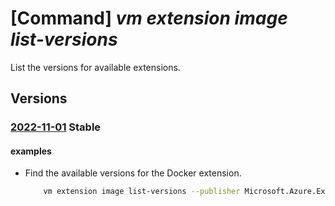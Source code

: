 # [Command] _vm extension image list-versions_

List the versions for available extensions.

## Versions

### [2022-11-01](/Resources/mgmt-plane/L3N1YnNjcmlwdGlvbnMve30vcHJvdmlkZXJzL21pY3Jvc29mdC5jb21wdXRlL2xvY2F0aW9ucy97fS9wdWJsaXNoZXJzL3t9L2FydGlmYWN0dHlwZXMvdm1leHRlbnNpb24vdHlwZXMve30vdmVyc2lvbnM=/2022-11-01.xml) **Stable**

<!-- mgmt-plane /subscriptions/{}/providers/microsoft.compute/locations/{}/publishers/{}/artifacttypes/vmextension/types/{}/versions 2022-11-01 -->

#### examples

- Find the available versions for the Docker extension.
    ```bash
        vm extension image list-versions --publisher Microsoft.Azure.Extensions -l westus -n DockerExtension -o table
    ```
